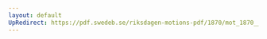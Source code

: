```yaml
---
layout: default
UpRedirect: https://pdf.swedeb.se/riksdagen-motions-pdf/1870/mot_1870__ak__00154/mot_1870__ak__00154_002.pdf
---
```

